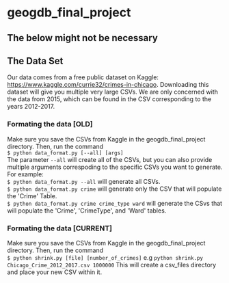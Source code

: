 # geogdb_final_project

## The below might not be necessary

## The Data Set
Our data comes from a free public dataset on Kaggle: https://www.kaggle.com/currie32/crimes-in-chicago. Downloading this dataset will give you multiple very large CSVs. We are only concerned with the data from 2015, which can be found in the CSV corresponding to the years 2012-2017.

### Formating the data [OLD]
Make sure you save the CSVs from Kaggle in the geogdb_final_project directory. Then, run the command  
  `$ python data_format.py [--all] [args]`  
The parameter `--all` will create all of the CSVs, but you can also provide multiple arguments correspoding to the specific CSVs you want to generate. For example:  
  `$ python data_format.py --all` will generate all CSVs.  
  `$ python data_format.py crime` will generate only the CSV that will populate the 'Crime' Table.  
  `$ python data_format.py crime crime_type ward` will generate the CSvs that will populate the 'Crime', 'CrimeType', and 'Ward' tables.
  
### Formating the data [CURRENT]
Make sure you save the CSVs from Kaggle in the geogdb_final_project directory. Then, run the command  
  `$ python shrink.py [file] [number_of_crimes]`
      e.g `python shrink.py Chicago_Crime_2012_2017.csv 1000000`
This will create a csv_files directory and place your new CSV within it.


  
